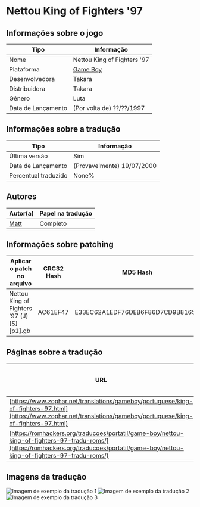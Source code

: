 # Nettou King of Fighters '97

## Informações sobre o jogo

| Tipo | Informação |
| ----------- | ----------- |
| Nome | Nettou King of Fighters '97 |
| Plataforma | [Game Boy](../) |
| Desenvolvedora | Takara |
| Distribuidora | Takara |
| Gênero | Luta |
| Data de Lançamento | (Por volta de) ??/??/1997 |

## Informações sobre a tradução

| Tipo | Informação |
| ----------- | ----------- |
| Última versão | Sim |
| Data de Lançamento | (Provavelmente) 19/07/2000 |
| Percentual traduzido | None% |

## Autores

| Autor(a) | Papel na tradução |
| ----------- | ----------- |
| [Matt](../../../autores/matt/) | Completo |

## Informações sobre patching

| Aplicar o patch no arquivo | CRC32 Hash | MD5 Hash |
| ----------- | ----------- | ----------- |
| Nettou King of Fighters ‘97 \(J\) \[S\]\[p1\]\.gb | AC61EF47 | E33EC62A1EDF76DEB6F86D7CD9B8165A |

## Páginas sobre a tradução

| URL | Oficial (publicado pelos autores) | Possuí link de download |
| ----------- | ----------- | ----------- |
| [https://www.zophar.net/translations/gameboy/portuguese/king-of-fighters-97.html](https://www.zophar.net/translations/gameboy/portuguese/king-of-fighters-97.html) | Não | Sim |
| [https://romhackers.org/traducoes/portatil/game-boy/nettou-king-of-fighters-97-tradu-roms/](https://romhackers.org/traducoes/portatil/game-boy/nettou-king-of-fighters-97-tradu-roms/) | Não | Não |

## Imagens da tradução

![Imagem de exemplo da tradução 1](1.png)
![Imagem de exemplo da tradução 2](2.png)
![Imagem de exemplo da tradução 3](3.png)